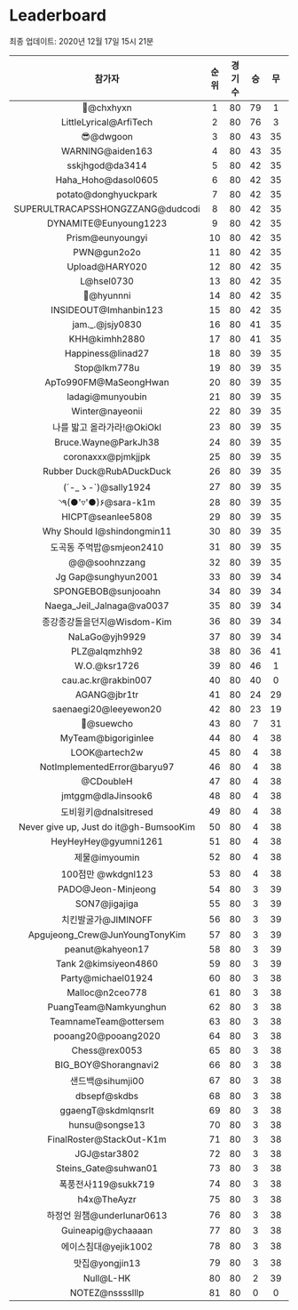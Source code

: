 # Leaderboard
최종 업데이트: 2020년 12월 17일 15시 21분




| 참가자 | 순위 | 경기수 | 승 | 무 | 패 | 승점 |
|:---:|:---:|:---:|:---:|:---:|:---:|:---:|
| 👑@chxhyxn | 1 | 80 | 79 | 1 | 0 | 238 |
| LittleLyrical@ArfiTech | 2 | 80 | 76 | 3 | 1 | 231 |
| 😎@dwgoon | 3 | 80 | 43 | 35 | 2 | 164 |
| WARNING@aiden163 | 4 | 80 | 43 | 35 | 2 | 164 |
| sskjhgod@da3414 | 5 | 80 | 42 | 35 | 3 | 161 |
| Haha_Hoho@dasol0605 | 6 | 80 | 42 | 35 | 3 | 161 |
| potato@donghyuckpark | 7 | 80 | 42 | 35 | 3 | 161 |
| SUPERULTRACAPSSHONGZZANG@dudcodi | 8 | 80 | 42 | 35 | 3 | 161 |
| DYNAMITE@Eunyoung1223 | 9 | 80 | 42 | 35 | 3 | 161 |
| Prism@eunyoungyi | 10 | 80 | 42 | 35 | 3 | 161 |
| PWN@gun2o2o | 11 | 80 | 42 | 35 | 3 | 161 |
| Upload@HARY020 | 12 | 80 | 42 | 35 | 3 | 161 |
| L@hsel0730 | 13 | 80 | 42 | 35 | 3 | 161 |
| 🐻@hyunnni | 14 | 80 | 42 | 35 | 3 | 161 |
| INSIDEOUT@Imhanbin123 | 15 | 80 | 42 | 35 | 3 | 161 |
| jam._.@jsjy0830 | 16 | 80 | 41 | 35 | 4 | 158 |
| KHH@kimhh2880 | 17 | 80 | 41 | 35 | 4 | 158 |
| Happiness@linad27 | 18 | 80 | 39 | 35 | 6 | 152 |
| Stop@lkm778u | 19 | 80 | 39 | 35 | 6 | 152 |
| ApTo990FM@MaSeongHwan | 20 | 80 | 39 | 35 | 6 | 152 |
| ladagi@munyoubin | 21 | 80 | 39 | 35 | 6 | 152 |
| Winter@nayeonii | 22 | 80 | 39 | 35 | 6 | 152 |
| 나를 밟고 올라가라!@OkiOkl | 23 | 80 | 39 | 35 | 6 | 152 |
| Bruce.Wayne@ParkJh38 | 24 | 80 | 39 | 35 | 6 | 152 |
| coronaxxx@pjmkjjpk | 25 | 80 | 39 | 35 | 6 | 152 |
| Rubber Duck@RubADuckDuck | 26 | 80 | 39 | 35 | 6 | 152 |
| (´-_ゝ-`)@sally1924 | 27 | 80 | 39 | 35 | 6 | 152 |
| ◝٩(●'▿'●)۶@sara-k1m | 28 | 80 | 39 | 35 | 6 | 152 |
| HICPT@seanlee5808 | 29 | 80 | 39 | 35 | 6 | 152 |
| Why Should I@shindongmin11 | 30 | 80 | 39 | 35 | 6 | 152 |
| 도곡동 주먹밥@smjeon2410 | 31 | 80 | 39 | 35 | 6 | 152 |
| @@@soohnzzang | 32 | 80 | 39 | 35 | 6 | 152 |
| Jg Gap@sunghyun2001 | 33 | 80 | 39 | 34 | 7 | 151 |
| SPONGEBOB@sunjooahn | 34 | 80 | 39 | 34 | 7 | 151 |
| Naega_Jeil_Jalnaga@va0037 | 35 | 80 | 39 | 34 | 7 | 151 |
| 종강종강돌을던지@Wisdom-Kim | 36 | 80 | 39 | 34 | 7 | 151 |
| NaLaGo@yjh9929 | 37 | 80 | 39 | 34 | 7 | 151 |
| PLZ@alqmzhh92 | 38 | 80 | 36 | 41 | 3 | 149 |
| W.O.@ksr1726 | 39 | 80 | 46 | 1 | 33 | 139 |
| cau.ac.kr@rakbin007 | 40 | 80 | 40 | 0 | 40 | 120 |
| AGANG@jbr1tr | 41 | 80 | 24 | 29 | 27 | 101 |
| saenaegi20@leeyewon20 | 42 | 80 | 23 | 19 | 38 | 88 |
| 👏@suewcho | 43 | 80 | 7 | 31 | 42 | 52 |
| MyTeam@bigoriginlee | 44 | 80 | 4 | 38 | 38 | 50 |
| LOOK@artech2w | 45 | 80 | 4 | 38 | 38 | 50 |
| NotImplementedError@baryu97 | 46 | 80 | 4 | 38 | 38 | 50 |
| @CDoubleH | 47 | 80 | 4 | 38 | 38 | 50 |
| jmtggm@dlaJinsook6 | 48 | 80 | 4 | 38 | 38 | 50 |
| 도비윙키@dnalsitresed | 49 | 80 | 4 | 38 | 38 | 50 |
| Never give up, Just do it@gh-BumsooKim | 50 | 80 | 4 | 38 | 38 | 50 |
| HeyHeyHey@gyumni1261 | 51 | 80 | 4 | 38 | 38 | 50 |
| 제물@imyoumin | 52 | 80 | 4 | 38 | 38 | 50 |
| 100점만 @wkdgnl123 | 53 | 80 | 4 | 38 | 38 | 50 |
| PADO@Jeon-Minjeong | 54 | 80 | 3 | 39 | 38 | 48 |
| SON7@jigajiga | 55 | 80 | 3 | 39 | 38 | 48 |
| 치킨발굴가@JIMINOFF | 56 | 80 | 3 | 39 | 38 | 48 |
| Apgujeong_Crew@JunYoungTonyKim | 57 | 80 | 3 | 39 | 38 | 48 |
| peanut@kahyeon17 | 58 | 80 | 3 | 39 | 38 | 48 |
| Tank 2@kimsiyeon4860 | 59 | 80 | 3 | 39 | 38 | 48 |
| Party@michael01924 | 60 | 80 | 3 | 38 | 39 | 47 |
| Malloc@n2ceo778 | 61 | 80 | 3 | 38 | 39 | 47 |
| PuangTeam@Namkyunghun | 62 | 80 | 3 | 38 | 39 | 47 |
| TeamnameTeam@ottersem | 63 | 80 | 3 | 38 | 39 | 47 |
| pooang20@pooang2020 | 64 | 80 | 3 | 38 | 39 | 47 |
| Chess@rex0053 | 65 | 80 | 3 | 38 | 39 | 47 |
| BIG_BOY@Shorangnavi2 | 66 | 80 | 3 | 38 | 39 | 47 |
| 샌드백@sihumji00 | 67 | 80 | 3 | 38 | 39 | 47 |
| dbsepf@skdbs | 68 | 80 | 3 | 38 | 39 | 47 |
| ggaengT@skdmlqnsrlt | 69 | 80 | 3 | 38 | 39 | 47 |
| hunsu@songse13 | 70 | 80 | 3 | 38 | 39 | 47 |
| FinalRoster@StackOut-K1m | 71 | 80 | 3 | 38 | 39 | 47 |
| JGJ@star3802 | 72 | 80 | 3 | 38 | 39 | 47 |
| Steins_Gate@suhwan01 | 73 | 80 | 3 | 38 | 39 | 47 |
| 폭풍전사119@sukk719 | 74 | 80 | 3 | 38 | 39 | 47 |
| h4x@TheAyzr | 75 | 80 | 3 | 38 | 39 | 47 |
| 하정언 원챔@underlunar0613 | 76 | 80 | 3 | 38 | 39 | 47 |
| Guineapig@ychaaaan | 77 | 80 | 3 | 38 | 39 | 47 |
| 에이스침대@yejik1002 | 78 | 80 | 3 | 38 | 39 | 47 |
| 맛집@yongjin13 | 79 | 80 | 3 | 38 | 39 | 47 |
| Null@L-HK | 80 | 80 | 2 | 39 | 39 | 45 |
| NOTEZ@nsssslllp | 81 | 80 | 0 | 0 | 80 | 0 |